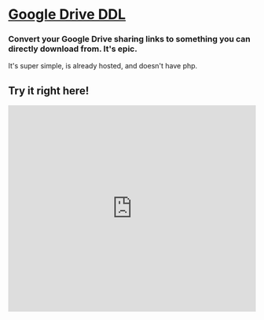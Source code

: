 # [Google Drive DDL](https://google-drive-ddl.glitch.me)

### Convert your Google Drive sharing links to something you can directly download from. It's epic.

It's super simple, is already hosted, and doesn't have php.

## Try it right here!
<div class="glitch-embed-wrap" style="height: 420px; width: 100%;">
  <iframe
    src="https://glitch.com/embed/#!/embed/google-drive-ddl?path=script.js&previewSize=100&attributionHidden=true"
    title="google-drive-ddl on Glitch"
    allow="geolocation; microphone; camera; midi; vr; encrypted-media"
    style="height: 100%; width: 100%; border: 0;">
  </iframe>
</div>
